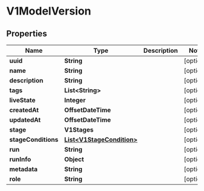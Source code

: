 

# V1ModelVersion


## Properties

Name | Type | Description | Notes
------------ | ------------- | ------------- | -------------
**uuid** | **String** |  |  [optional]
**name** | **String** |  |  [optional]
**description** | **String** |  |  [optional]
**tags** | **List&lt;String&gt;** |  |  [optional]
**liveState** | **Integer** |  |  [optional]
**createdAt** | **OffsetDateTime** |  |  [optional]
**updatedAt** | **OffsetDateTime** |  |  [optional]
**stage** | **V1Stages** |  |  [optional]
**stageConditions** | [**List&lt;V1StageCondition&gt;**](V1StageCondition.md) |  |  [optional]
**run** | **String** |  |  [optional]
**runInfo** | **Object** |  |  [optional]
**metadata** | **String** |  |  [optional]
**role** | **String** |  |  [optional]



